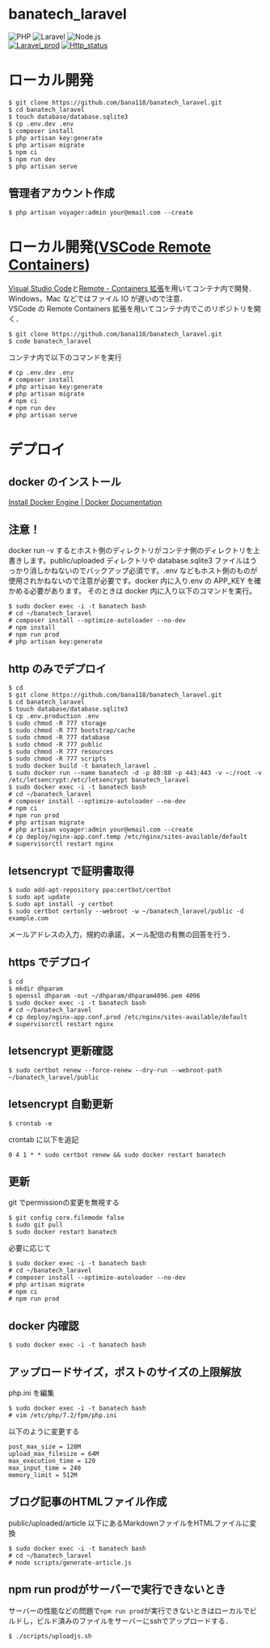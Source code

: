 # banatech_laravel
![PHP](https://img.shields.io/static/v1?label=php&message=v7.2&color=474A8A&logo=php)
![Laravel](https://img.shields.io/static/v1?label=Laravel&message=v6.0&color=F05340&logo=laravel)
![Node.js](https://img.shields.io/static/v1?label=Node.js&message=v12.16.3&color=339933&logo=node.js)  
[![Laravel_prod](https://github.com/bana118/banatech_laravel/workflows/Laravel_prod/badge.svg)](https://github.com/bana118/banatech_laravel/actions?query=workflow%3ALaravel_prod)
[![Http_status](https://github.com/bana118/banatech_laravel/workflows/Http_status/badge.svg)](https://github.com/bana118/banatech_laravel/actions?query=workflow%3AHttp_status)

# ローカル開発

```
$ git clone https://github.com/bana118/banatech_laravel.git
$ cd banatech_laravel
$ touch database/database.sqlite3
$ cp .env.dev .env
$ composer install
$ php artisan key:generate
$ php artisan migrate
$ npm ci
$ npm run dev
$ php artisan serve
```

## 管理者アカウント作成

```
$ php artisan voyager:admin your@email.com --create
```

# ローカル開発([VSCode Remote Containers](https://code.visualstudio.com/docs/remote/containers))

[Visual Studio Code](https://azure.microsoft.com/ja-jp/products/visual-studio-code/)と[Remote \- Containers 拡張](https://marketplace.visualstudio.com/items?itemName=ms-vscode-remote.remote-containers)を用いてコンテナ内で開発．  
Windows，Mac などではファイル IO が遅いので注意．  
VSCode の Remote Containers 拡張を用いてコンテナ内でこのリポジトリを開く．

```
$ git clone https://github.com/bana118/banatech_laravel.git
$ code banatech_laravel
```

コンテナ内で以下のコマンドを実行

```
# cp .env.dev .env
# composer install
# php artisan key:generate
# php artisan migrate
# npm ci
# npm run dev
# php artisan serve
```

# デプロイ

## docker のインストール

[Install Docker Engine \| Docker Documentation](https://docs.docker.com/engine/install/)

## 注意！

docker run -v するとホスト側のディレクトリがコンテナ側のディレクトリを上書きします。public/uploaded ディレクトリや database.sqlite3 ファイルはうっかり消しかねないのでバックアップ必須です。.env などもホスト側のものが使用されかねないので注意が必要です。docker 内に入り.env の APP_KEY を確かめる必要があります。
そのときは docker 内に入り以下のコマンドを実行。

```
$ sudo docker exec -i -t banatech bash
# cd ~/banatech_laravel
# composer install --optimize-autoloader --no-dev
# npm install
# npm run prod
# php artisan key:generate
```

## http のみでデプロイ

```
$ cd
$ git clone https://github.com/bana118/banatech_laravel.git
$ cd banatech_laravel
$ touch database/database.sqlite3
$ cp .env.production .env
$ sudo chmod -R 777 storage
$ sudo chmod -R 777 bootstrap/cache
$ sudo chmod -R 777 database
$ sudo chmod -R 777 public
$ sudo chmod -R 777 resources
$ sudo chmod -R 777 scripts
$ sudo docker build -t banatech_laravel .
$ sudo docker run --name banatech -d -p 80:80 -p 443:443 -v ~:/root -v /etc/letsencrypt:/etc/letsencrypt banatech_laravel
$ sudo docker exec -i -t banatech bash
# cd ~/banatech_laravel
# composer install --optimize-autoloader --no-dev
# npm ci
# npm run prod
# php artisan migrate
# php artisan voyager:admin your@email.com --create
# cp deploy/nginx-app.conf.temp /etc/nginx/sites-available/default
# supervisorctl restart nginx
```

## letsencrypt で証明書取得

```
$ sudo add-apt-repository ppa:certbot/certbot
$ sudo apt update
$ sudo apt install -y certbot
$ sudo certbot certonly --webroot -w ~/banatech_laravel/public -d example.com
```

メールアドレスの入力，規約の承諾，メール配信の有無の回答を行う．

## https でデプロイ

```
$ cd
$ mkdir dhparam
$ openssl dhparam -out ~/dhparam/dhparam4096.pem 4096
$ sudo docker exec -i -t banatech bash
# cd ~/banatech_laravel
# cp deploy/nginx-app.conf.prod /etc/nginx/sites-available/default
# supervisorctl restart nginx
```

## letsencrypt 更新確認

```
$ sudo certbot renew --force-renew --dry-run --webroot-path ~/banatech_laravel/public
```

## letsencrypt 自動更新

```
$ crontab -e
```

crontab に以下を追記

```
0 4 1 * * sudo certbot renew && sudo docker restart banatech
```

## 更新

git でpermissionの変更を無視する

```
$ git config core.filemode false
$ sudo git pull
$ sudo docker restart banatech
```

必要に応じて

```
$ sudo docker exec -i -t banatech bash
# cd ~/banatech_laravel
# composer install --optimize-autoloader --no-dev
# php artisan migrate
# npm ci
# npm run prod
```

## docker 内確認

```
$ sudo docker exec -i -t banatech bash
```

## アップロードサイズ，ポストのサイズの上限解放

php.ini を編集

```
$ sudo docker exec -i -t banatech bash
# vim /etc/php/7.2/fpm/php.ini
```

以下のように変更する

```
post_max_size = 128M
upload_max_filesize = 64M
max_execution_time = 120
max_input_time = 240
memory_limit = 512M
```

## ブログ記事のHTMLファイル作成
public/uploaded/article 以下にあるMarkdownファイルをHTMLファイルに変換

```
$ sudo docker exec -i -t banatech bash
# cd ~/banatech_laravel
# node scripts/generate-article.js
```

## npm run prodがサーバーで実行できないとき
サーバーの性能などの問題で`npm run prod`が実行できないときはローカルでビルドし，ビルド済みのファイルをサーバーにsshでアップロードする．

```
$ ./scripts/uploadjs.sh
```
